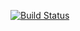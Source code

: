 [![Build Status](https://travis-ci.com/kev-devops/formation-devops-kevin.svg?branch=master)](https://travis-ci.com/kev-devops/formation-devops-kevin)


